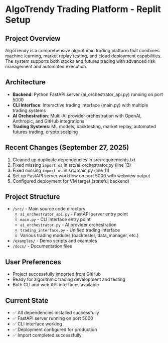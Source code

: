 # AlgoTrendy Trading Platform - Replit Setup

## Project Overview
AlgoTrendy is a comprehensive algorithmic trading platform that combines machine learning, market replay testing, and cloud deployment capabilities. The system supports both stocks and futures trading with advanced risk management and automated execution.

## Architecture
- **Backend**: Python FastAPI server (ai_orchestrator_api.py) running on port 5000
- **CLI Interface**: Interactive trading interface (main.py) with multiple trading systems
- **AI Orchestration**: Multi-AI provider orchestration with OpenAI, Anthropic, and GitHub integrations
- **Trading Systems**: ML models, backtesting, market replay, automated futures trading, crypto scalping

## Recent Changes (September 27, 2025)
1. Cleaned up duplicate dependencies in src/requirements.txt
2. Fixed missing `import os` in src/ai_orchestrator.py (line 13)
3. Fixed missing `import os` in src/main.py (line 11)
4. Set up FastAPI server workflow on port 5000 with webview output
5. Configured deployment for VM target (stateful backend)

## Project Structure
- `/src/` - Main source code directory
  - `ai_orchestrator_api.py` - FastAPI server entry point
  - `main.py` - CLI interface entry point
  - `ai_orchestrator.py` - AI provider orchestration
  - `trading_interface.py` - Unified trading interface
  - Various trading modules (backtester, data_manager, etc.)
- `/examples/` - Demo scripts and examples
- `/docs/` - Documentation files

## User Preferences
- Project successfully imported from GitHub
- Ready for algorithmic trading development and testing
- Both CLI and web API interfaces available

## Current State
- ✅ All dependencies installed successfully
- ✅ FastAPI server running on port 5000
- ✅ CLI interface working
- ✅ Deployment configured for production
- ✅ Import completed successfully